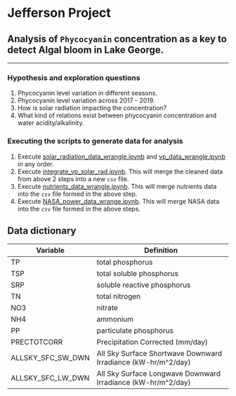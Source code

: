 # Jefferson Project

## Analysis of `Phycocyanin` concentration as a key to detect Algal bloom in Lake George.

<hr>

### Hypothesis and exploration questions
1. Phycocyanin level variation in different seasons.
2. Phycocyanin level variation across 2017 - 2019.
3. How is solar radiation impacting the concentration?
4. What kind of relations exist between phycocyanin concentration and water acidity/alkalinity.

### Executing the scripts to generate data for analysis

1. Execute [solar_radiation_data_wrangle.ipynb](EDA%2Fdata.wrangling%2Fsolar_radiation_data_wrangle.ipynb)
   and [vp_data_wrangle.ipynb](EDA%2Fdata.wrangling%2Fvp_data_wrangle.ipynb) in any order.
2. Execute [integrate_vp_solar_rad.ipynb](EDA%2Fdata.wrangling%2Fintegrate_vp_solar_rad.ipynb). This will merge the cleaned data from above 2 steps into a new `csv` file.
3. Execute [nutrients_data_wrangle.ipynb](EDA%2Fdata.wrangling%2Fnutrients_data_wrangle.ipynb). This will merge nutrients data into the `csv` file formed in the above step.
4. Execute [NASA_power_data_wrange.ipynb](EDA%2Fdata.wrangling%2FNASA_power_data_wrange.ipynb). This will merge NASA data into the `csv` file formed in the above steps.

## Data dictionary

| Variable          | Definition                                                    |
|-------------------|---------------------------------------------------------------|
| TP                | total phosphorus                                              |
| TSP               | total soluble phosphorus                                      |
| SRP               | soluble reactive phosphorus                                   |
| TN                | total nitrogen                                                |
| NO3               | nitrate                                                       |
| NH4               | ammonium                                                      |
| PP                | particulate phosphorus                                        |
| PRECTOTCORR       | Precipitation Corrected (mm/day)                              |
| ALLSKY_SFC_SW_DWN | All Sky Surface Shortwave Downward Irradiance (kW-hr/m^2/day) |
| ALLSKY_SFC_LW_DWN | All Sky Surface Longwave Downward Irradiance (kW-hr/m^2/day)  |
